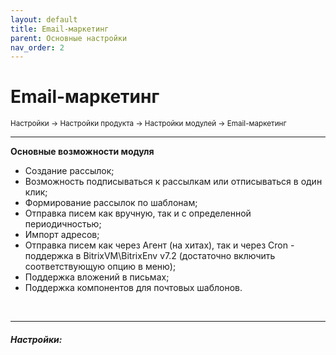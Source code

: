 ```yaml
---
layout: default
title: Email-маркетинг
parent: Основные настройки
nav_order: 2
---
```


# Email-маркетинг

<sub>Настройки → Настройки продукта → Настройки модулей → Email-маркетинг</sub>

---

**Основные возможности модуля**
- Создание рассылок;
- Возможность подписываться к рассылкам или отписываться в один клик;
- Формирование рассылок по шаблонам;
- Отправка писем как вручную, так и с определенной периодичностью;
- Импорт адресов;
- Отправка писем как через Агент (на хитах), так и через Сron - поддержка в BitrixVM\BitrixEnv v7.2 (достаточно включить соответствующую опцию в меню);
- Поддержка вложений в письмах;
- Поддержка компонентов для почтовых шаблонов.

<br>

---

##### **Настройки:**



<br>

